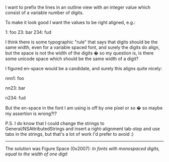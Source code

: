 I want to prefix the lines in an outline view with an integer value which consist of a variable number of digits.

To make it look good I want the values to be right aligned, e.g.:
    
   1: foo
  23: bar
 234: fud


I think there is some typographic "rule" that says that digits should be the same width, even for a variable spaced font, and surely the digits do align, but the space is not the width of the digits � so my question is, is there some unicode space which should be the same width of a digit?

I figured en-space would be a candidate, and surely this aligns quite nicely:

nnn1: foo

nn23: bar

n234: fud

But the en-space in the font I am using is off by one pixel or so � so maybe my assertion is wrong?!?

P.S. I do know that I could change the strings to General/NSAttributedStrings and insert a right-alignment tab-stop and use tabs in the strings, but that's a lot of work I'd prefer to avoid :)

----

The solution was Figure Space (0x2007): *In fonts with monospaced digits, equal to the width of one digit*